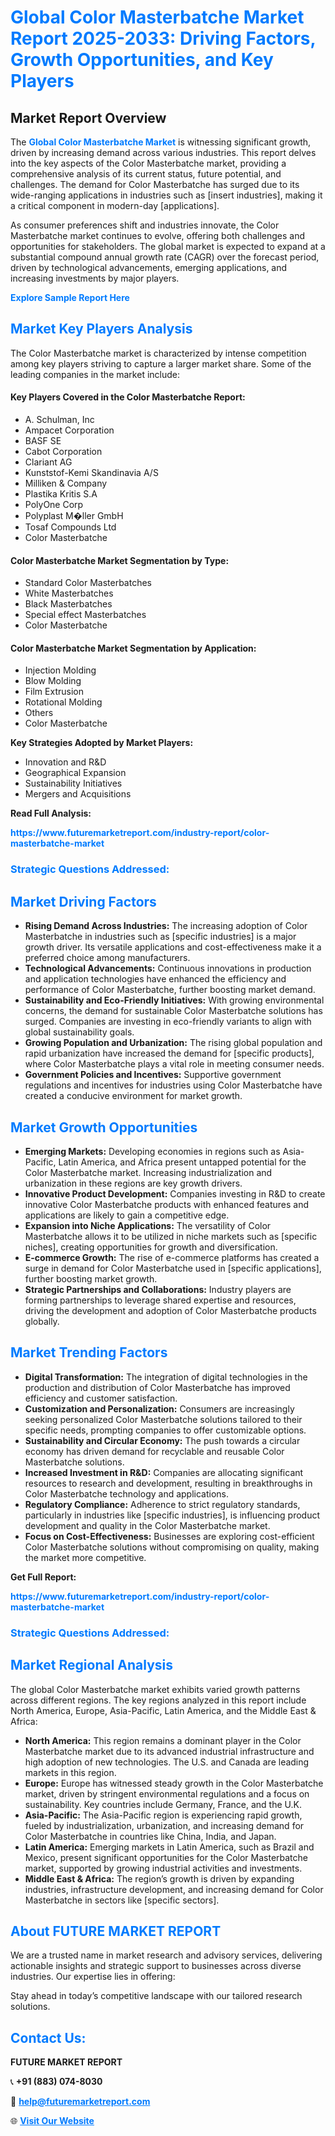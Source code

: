 <h1 style="color: #007BFF;">Global Color Masterbatche Market Report 2025-2033: Driving Factors, Growth Opportunities, and Key Players</h1>

<section id="overview">
<h2>Market Report Overview</h2>
<p>The <a href="https://www.futuremarketreport.com/industry-report/color-masterbatche-market" style="color: #007BFF; text-decoration: none;"><strong>Global Color Masterbatche Market</strong></a> is witnessing significant growth, driven by increasing demand across various industries. This report delves into the key aspects of the Color Masterbatche market, providing a comprehensive analysis of its current status, future potential, and challenges. The demand for Color Masterbatche has surged due to its wide-ranging applications in industries such as [insert industries], making it a critical component in modern-day [applications].</p>
<p>As consumer preferences shift and industries innovate, the Color Masterbatche market continues to evolve, offering both challenges and opportunities for stakeholders. The global market is expected to expand at a substantial compound annual growth rate (CAGR) over the forecast period, driven by technological advancements, emerging applications, and increasing investments by major players.</p>
</section>

<section id="overview">
<p><a href="https://www.futuremarketreport.com/request-sample/reportId=100609" style="color: #007BFF; text-decoration: none;"><strong>Explore Sample Report Here</strong></a></p>
</section>

<section id="key-players">
<h2 style="color: #007BFF;">Market Key Players Analysis</h2>
<p>The Color Masterbatche market is characterized by intense competition among key players striving to capture a larger market share. Some of the leading companies in the market include:</p>
<h4>Key Players Covered in the Color Masterbatche Report:</h4>
<ul><li>A. Schulman, Inc</li><li>Ampacet Corporation</li><li>BASF SE</li><li>Cabot Corporation</li><li>Clariant AG</li><li>Kunststof-Kemi Skandinavia A/S</li><li>Milliken &amp; Company</li><li>Plastika Kritis S.A</li><li>PolyOne Corp</li><li>Polyplast M�ller GmbH</li><li>Tosaf Compounds Ltd</li><li>Color Masterbatche</li></ul>
<h4>Color Masterbatche Market Segmentation by Type:</h4>
<ul><li>Standard Color Masterbatches</li><li>White Masterbatches</li><li>Black Masterbatches</li><li>Special effect Masterbatches</li><li>Color Masterbatche</li></ul>

<h4>Color Masterbatche Market Segmentation by Application:</h4>
<ul><li>Injection Molding</li><li>Blow Molding</li><li>Film Extrusion</li><li>Rotational Molding</li><li>Others</li><li>Color Masterbatche</li></ul>
<p><strong>Key Strategies Adopted by Market Players:</strong></p>
<ul>
<li>Innovation and R&D</li>
<li>Geographical Expansion</li>
<li>Sustainability Initiatives</li>
<li>Mergers and Acquisitions</li>
</ul>
</section>

<section>
<p><strong>Read Full Analysis: </strong></p><a href="https://www.futuremarketreport.com/industry-report/color-masterbatche-market" style="color: #007BFF; text-decoration: none;"><strong>https://www.futuremarketreport.com/industry-report/color-masterbatche-market</strong></a>
<h3 style="color: #007BFF;">Strategic Questions Addressed:</h3>
</section>

<section id="driving-factors">
<h2 style="color: #007BFF;">Market Driving Factors</h2>
<ul>
<li><strong>Rising Demand Across Industries:</strong> The increasing adoption of Color Masterbatche in industries such as [specific industries] is a major growth driver. Its versatile applications and cost-effectiveness make it a preferred choice among manufacturers.</li>
<li><strong>Technological Advancements:</strong> Continuous innovations in production and application technologies have enhanced the efficiency and performance of Color Masterbatche, further boosting market demand.</li>
<li><strong>Sustainability and Eco-Friendly Initiatives:</strong> With growing environmental concerns, the demand for sustainable Color Masterbatche solutions has surged. Companies are investing in eco-friendly variants to align with global sustainability goals.</li>
<li><strong>Growing Population and Urbanization:</strong> The rising global population and rapid urbanization have increased the demand for [specific products], where Color Masterbatche plays a vital role in meeting consumer needs.</li>
<li><strong>Government Policies and Incentives:</strong> Supportive government regulations and incentives for industries using Color Masterbatche have created a conducive environment for market growth.</li>
</ul>
</section>

<section id="growth-opportunities">
<h2 style="color: #007BFF;">Market Growth Opportunities</h2>
<ul>
<li><strong>Emerging Markets:</strong> Developing economies in regions such as Asia-Pacific, Latin America, and Africa present untapped potential for the Color Masterbatche market. Increasing industrialization and urbanization in these regions are key growth drivers.</li>
<li><strong>Innovative Product Development:</strong> Companies investing in R&D to create innovative Color Masterbatche products with enhanced features and applications are likely to gain a competitive edge.</li>
<li><strong>Expansion into Niche Applications:</strong> The versatility of Color Masterbatche allows it to be utilized in niche markets such as [specific niches], creating opportunities for growth and diversification.</li>
<li><strong>E-commerce Growth:</strong> The rise of e-commerce platforms has created a surge in demand for Color Masterbatche used in [specific applications], further boosting market growth.</li>
<li><strong>Strategic Partnerships and Collaborations:</strong> Industry players are forming partnerships to leverage shared expertise and resources, driving the development and adoption of Color Masterbatche products globally.</li>
</ul>
</section>

<section id="trending-factors">
<h2 style="color: #007BFF;">Market Trending Factors</h2>
<ul>
<li><strong>Digital Transformation:</strong> The integration of digital technologies in the production and distribution of Color Masterbatche has improved efficiency and customer satisfaction.</li>
<li><strong>Customization and Personalization:</strong> Consumers are increasingly seeking personalized Color Masterbatche solutions tailored to their specific needs, prompting companies to offer customizable options.</li>
<li><strong>Sustainability and Circular Economy:</strong> The push towards a circular economy has driven demand for recyclable and reusable Color Masterbatche solutions.</li>
<li><strong>Increased Investment in R&D:</strong> Companies are allocating significant resources to research and development, resulting in breakthroughs in Color Masterbatche technology and applications.</li>
<li><strong>Regulatory Compliance:</strong> Adherence to strict regulatory standards, particularly in industries like [specific industries], is influencing product development and quality in the Color Masterbatche market.</li>
<li><strong>Focus on Cost-Effectiveness:</strong> Businesses are exploring cost-efficient Color Masterbatche solutions without compromising on quality, making the market more competitive.</li>
</ul>
</section>

<section>
<p><strong>Get Full Report: </strong></p><a href="https://www.futuremarketreport.com/industry-report/color-masterbatche-market" style="color: #007BFF; text-decoration: none;"><strong>https://www.futuremarketreport.com/industry-report/color-masterbatche-market</strong></a>
<h3 style="color: #007BFF;">Strategic Questions Addressed:</h3>
</section>


<section id="regional-analysis">
<h2 style="color: #007BFF;">Market Regional Analysis</h2>
<p>The global Color Masterbatche market exhibits varied growth patterns across different regions. The key regions analyzed in this report include North America, Europe, Asia-Pacific, Latin America, and the Middle East & Africa:</p>
<ul>
<li><strong>North America:</strong> This region remains a dominant player in the Color Masterbatche market due to its advanced industrial infrastructure and high adoption of new technologies. The U.S. and Canada are leading markets in this region.</li>
<li><strong>Europe:</strong> Europe has witnessed steady growth in the Color Masterbatche market, driven by stringent environmental regulations and a focus on sustainability. Key countries include Germany, France, and the U.K.</li>
<li><strong>Asia-Pacific:</strong> The Asia-Pacific region is experiencing rapid growth, fueled by industrialization, urbanization, and increasing demand for Color Masterbatche in countries like China, India, and Japan.</li>
<li><strong>Latin America:</strong> Emerging markets in Latin America, such as Brazil and Mexico, present significant opportunities for the Color Masterbatche market, supported by growing industrial activities and investments.</li>
<li><strong>Middle East & Africa:</strong> The region’s growth is driven by expanding industries, infrastructure development, and increasing demand for Color Masterbatche in sectors like [specific sectors].</li>
</ul>
</section>

<footer>
<h2 style="color: #007BFF;">About FUTURE MARKET REPORT</h2>
<p>We are a trusted name in market research and advisory services, delivering actionable insights and strategic support to businesses across diverse industries. Our expertise lies in offering:</p>

<p>Stay ahead in today’s competitive landscape with our tailored research solutions.</p>

<h2 style="color: #007BFF;">Contact Us:</h2>
<p><strong>FUTURE MARKET REPORT</strong></p>
<p>📞 <strong>+91 (883) 074-8030</strong></p>
<p>📧 <strong><a href="mailto:help@futuremarketreport.com" style="color: #007BFF;">help@futuremarketreport.com</a></strong></p>
<p>🌐 <strong><a href="https://www.futuremarketreport.com/" style="color: #007BFF;">Visit Our Website</a></strong></p>
</footer>